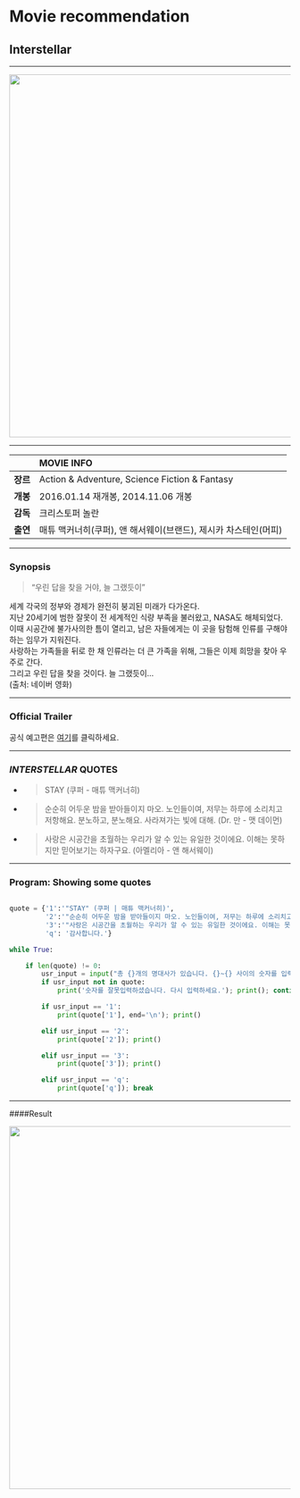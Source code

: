 # Movie recommendation

## **Interstellar**

***********

<img src="https://i0.wp.com/www.heyuguys.com/images/2014/09/Interstellar-Poster-slice.png?fit=1000%2C646&ssl=1" width="650">

***********

|  | MOVIE INFO |
|----------|:-----------------|
| **장르** | Action & Adventure, Science Fiction & Fantasy |
| **개봉** | 2016.01.14 재개봉, 2014.11.06 개봉 |
| **감독** | 크리스토퍼 놀란 |
| **출연** | 매튜 맥커너히(쿠퍼), 앤 해서웨이(브랜드), 제시카 차스테인(머피) |

***********

### Synopsis

> “우린 답을 찾을 거야, 늘 그랬듯이”

세계 각국의 정부와 경제가 완전히 붕괴된 미래가 다가온다.  
지난 20세기에 범한 잘못이 전 세계적인 식량 부족을 불러왔고, NASA도 해체되었다.  
이때 시공간에 불가사의한 틈이 열리고, 남은 자들에게는 이 곳을 탐험해 인류를 구해야 하는 임무가 지워진다.  
사랑하는 가족들을 뒤로 한 채 인류라는 더 큰 가족을 위해, 그들은 이제 희망을 찾아 우주로 간다.  
그리고 우린 답을 찾을 것이다. 늘 그랬듯이…  
(출처: 네이버 영화)

***********

### Official Trailer
공식 예고편은 [여기]( https://www.youtube.com/watch?v=2LqzF5WauAw "Official Trailer")를 클릭하세요.

***********

### _INTERSTELLAR_ QUOTES
* > STAY (쿠퍼 - 매튜 맥커너히)
* > 순순히 어두운 밤을 받아들이지 마오. 노인들이여, 저무는 하루에 소리치고 저항해요. 분노하고, 분노해요. 사라져가는 빛에 대해. (Dr. 만 - 맷 데이먼)
* > 사랑은 시공간을 초월하는 우리가 알 수 있는 유일한 것이에요. 이해는 못하지만 믿어보기는 하자구요. (아멜리아 - 앤 해서웨이)

***********

### Program: Showing some quotes
```python

quote = {'1':'"STAY" (쿠퍼 | 매튜 맥커너히)',
         '2':'"순순히 어두운 밤을 받아들이지 마오. 노인들이여, 저무는 하루에 소리치고 저항해요. 분노하고, 분노해요. 사라져가는 빛에 대해." (Dr. 만 | 맷 데이먼)',
         '3':'"사랑은 시공간을 초월하는 우리가 알 수 있는 유일한 것이에요. 이해는 못하지만 믿어보기는 하자구요." (아멜리아 | 앤 해서웨이)',
         'q': '감사합니다.'}

while True:

    if len(quote) != 0:
        usr_input = input("총 {}개의 명대사가 있습니다. {}~{} 사이의 숫자를 입력하세요(중지:q): ".format(len(quote)-1, '1', len(quote)-1))
        if usr_input not in quote:
            print('숫자를 잘못입력하셨습니다. 다시 입력하세요.'); print(); continue

        if usr_input == '1':
            print(quote['1'], end='\n'); print()

        elif usr_input == '2':
            print(quote['2']); print()

        elif usr_input == '3':
            print(quote['3']); print()

        elif usr_input == 'q':
            print(quote['q']); break

```
***********

####Result

<img src="https://postfiles.pstatic.net/MjAyMDA3MDJfNTcg/MDAxNTkzNjYxODY2NDgz.KWIQhYQwy9wyXmHSGbrujYDYVVINJnUuR7zdpnnCUqAg.WGBdIKzwIN9naFgQ-LE0qRnZSW7a7d4LunEPtxpwIfIg.PNG.gyeongmin_330/show_quotes_program.png?type=w966" width="650">

